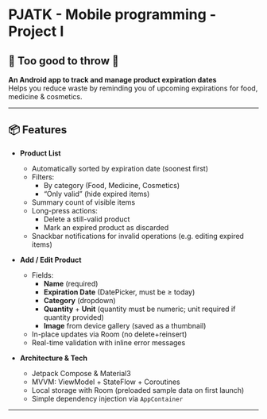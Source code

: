 # PJATK - Mobile programming - Project I

## 🥔 Too good to throw 🍅
**An Android app to track and manage product expiration dates**  
Helps you reduce waste by reminding you of upcoming expirations for food, medicine & cosmetics.

---

## 📦 Features

- **Product List**
    - Automatically sorted by expiration date (soonest first)
    - Filters:
        - By category (Food, Medicine, Cosmetics)
        - “Only valid” (hide expired items)
    - Summary count of visible items
    - Long-press actions:
        - Delete a still-valid product
        - Mark an expired product as discarded
    - Snackbar notifications for invalid operations (e.g. editing expired items)

- **Add / Edit Product**
    - Fields:
        - **Name** (required)
        - **Expiration Date** (DatePicker, must be ≥ today)
        - **Category** (dropdown)
        - **Quantity** + **Unit** (quantity must be numeric; unit required if quantity provided)
        - **Image** from device gallery (saved as a thumbnail)
    - In-place updates via Room (no delete+reinsert)
    - Real-time validation with inline error messages

- **Architecture & Tech**
    - Jetpack Compose & Material3
    - MVVM: ViewModel + StateFlow + Coroutines
    - Local storage with Room (preloaded sample data on first launch)
    - Simple dependency injection via `AppContainer`

---


